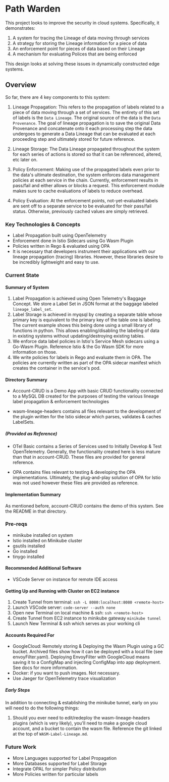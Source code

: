 # Path Warden

This project looks to improve the security in cloud systems. Specifically, it demonstrates:

1) A system for tracing the Lineage of data moving through services
2) A strategy for storing the Lineage information for a piece of data
3) An enforcement point for pieces of data based on their Lineage
4) A mechanism for evaluating Polices that are being enforced

This design looks at solving these issues in dynamically constructed edge systems.

## Overview

So far, there are 4 key components to this system:

1. Lineage Propagation: This refers to the propagation of labels related to a piece of data moving through a set of services. The entirety of this set of labels is the `Data Lineage`. The original source of the data is the `Data Provenance`. The goal of lineage propagation is to save the original Data Provenance and concatenate onto it each processing step the data undergoes to generate a Data Lineage that can be evaluated at each proceeding step and ultimately stored for future reference.

2. Lineage Storage: The Data Lineage propagated throughout the system for each series of actions is stored so that it can be referenced, altered, etc later on.

3. Policy Enforcement: Making use of the propagated labels even prior to the data's ultimate destination, the system enforces data management policies at each service in the chain. Currently, enforcement results in pass/fail and either allows or blocks a request. This enforcement module makes sure to cache evaluations of labels to reduce overhead.

4. Policy Evaluation: At the enforcement points, not-yet-evaluated labels are sent off to a separate service to be evaluated for their pass/fail status. Otherwise, previously cached values are simply retrieved.

### Key Technologies & Concepts

- Label Propagation built using OpenTelemetry
- Enforcement done in Istio Sidecars using Go Wasm Plugin
- Policies written in Rego & evaluated using OPA
- It is necessary that developers instrument their applications with our lineage propagation (tracing) libraries. However, these libraries desire to be incredibly lightweight and easy to use.

### Current State

#### Summary of System

1. Label Propagation is achieved using Open Telemetry's Baggage Concept. We store a Label Set in JSON format at the baggage labeled `lineage_label_set`.
2. Label Storage is achieved in myqsql by creating a separate table whose primary key is equivalent to the primary key of the table one is labeling. The current example shows this being done using a small library of functions in python. This allows enabling/disabling the labeling of data in existing systems without updating/destroying existing tables.
3. We enforce data label policies in Istio's Service Mesh sidecars using a Go-Wasm Plugin. Reference Istio & the Go Wasm SDK for more information on those.
4. We write policies for labels in Rego and evaluate them in OPA. The policies are currently written as part of the OPA sidecar manifest which creates the container in the service's pod.

#### Directory Summary

- Account-CRUD is a Demo App with basic CRUD functionality connected to a MySQL DB created for the purposes of testing the various lineage label propagation & enforcement technologies

- wasm-lineage-headers contains all files relevant to the development of the plugin written for the Istio sidecar which parses, validates & caches LabelSets.

##### (Provided as Reference)

- OTel Basic contains a Series of Services used to Initially Develop & Test OpenTelemetry. Generally, the functionality created here is less mature than that in account-CRUD. These files are provided for general reference.

- OPA contains files relevant to testing & developing the OPA implementations. Ultimately, the plug-and-play solution of OPA for Istio was not used however these files are provided as reference.

#### Implementation Summary

As mentioned before, account-CRUD contains the demo of this system. See the README in that directory.

### Pre-reqs

- minikube installed on system
- Istio installed on Minikube cluster
- gsutils installed
- Go installed
- tinygo installed

#### Recommended Additional Software

- VSCode Server on instance for remote IDE access

#### Getting Up and Running with Cluster on EC2 instance

1. Create Tunnel from terminal: `ssh -L 8080:localhost:8080 <remote-host>`
2. Launch VSCode server: `code-server --auth none`
3. Open new Terminal on local machine & ssh: `ssh <remote-host>`
4. Create Tunnel from EC2 instance to minikube gateway `minikube tunnel`
5. Launch New Terminal & ssh which serves as your working cli

#### Accounts Required For

- GoogleCloud: Remotely storing & Deploying the Wasm Plugin using a GC bucket. Archived files show how it can be deployed with a local file (see envoyFilter.yaml). Deploying EnvoyFilter with GoogleCloud means saving it to a ConfigMap and injecting ConfigMap into app deployment. See docs for more information.
- Docker: if you want to push images. Not necessary.
- Use Jaeger for OpenTelemetry trace visualization

##### Early Steps

In addition to connecting & establishing the minikube tunnel, early on you will need to do the following things:

1. Should you ever need to edit/redeploy the wasm-lineage-headers plugins (which is very likely), you'll need to make a google cloud account, and a bucket to contain the wasm file. Reference the git linked at the top of `WASM-Label-Lineage.md`.

### Future Work

- More Languages supported for Label Propagation
- More Databases supported for Label Storage
- Integrate OPAL for simpler Policy distribution
- More Policies written for particular labels
